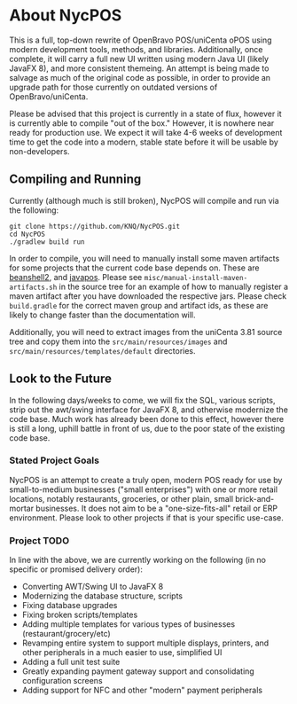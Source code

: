 # About NycPOS
This is a full, top-down rewrite of OpenBravo POS/uniCenta oPOS using modern
development tools, methods, and libraries. Additionally, once complete, it will
carry a full new UI written using modern Java UI (likely JavaFX 8), and more
consistent themeing. An attempt is being made to salvage as much of the
original code as possible, in order to provide an upgrade path for those
currently on outdated versions of OpenBravo/uniCenta.

Please be advised that this project is currently in a state of flux, however it
is currently able to compile "out of the box." However, it is nowhere near
ready for production use. We expect it will take 4-6 weeks of development time
to get the code into a modern, stable state before it will be usable by
non-developers.

## Compiling and Running

Currently (although much is still broken), NycPOS will compile and run via the
following:

    git clone https://github.com/KNQ/NycPOS.git
    cd NycPOS
    ./gradlew build run

In order to compile, you will need to manually install some maven artifacts for
some projects that the current code base depends on. These are
[beanshell2](https://code.google.com/p/beanshell2/), and
[javapos](http://www.javapos.com/). Please see
`misc/manual-install-maven-artifacts.sh` in the source tree for an example of
how to manually register a maven artifact after you have downloaded the
respective jars. Please check `build.gradle` for the correct maven group and
artifact ids, as these are likely to change faster than the documentation will.

Additionally, you will need to extract images from the uniCenta 3.81 source
tree and copy them into the `src/main/resources/images` and
`src/main/resources/templates/default` directories.

## Look to the Future

In the following days/weeks to come, we will fix the SQL, various scripts,
strip out the awt/swing interface for JavaFX 8, and otherwise modernize the
code base. Much work has already been done to this effect, however there is
still a long, uphill battle in front of us, due to the poor state of the
existing code base.

### Stated Project Goals

NycPOS is an attempt to create a truly open, modern POS ready for use by
small-to-medium businesses ("small enterprises") with one or more retail
locations, notably restaurants, groceries, or other plain, small
brick-and-mortar businesses. It does not aim to be a "one-size-fits-all" retail
or ERP environment. Please look to other projects if that is your specific
use-case.

### Project TODO

In line with the above, we are currently working on the following (in no
specific or promised delivery order):

* Converting AWT/Swing UI to JavaFX 8
* Modernizing the database structure, scripts
* Fixing database upgrades 
* Fixing broken scripts/templates
* Adding multiple templates for various types of businesses
  (restaurant/grocery/etc)
* Revamping entire system to support multiple displays, printers, and other
  peripherals in a much easier to use, simplified UI
* Adding a full unit test suite
* Greatly expanding payment gateway support and consolidating configuration
  screens
* Adding support for NFC and other "modern" payment peripherals
